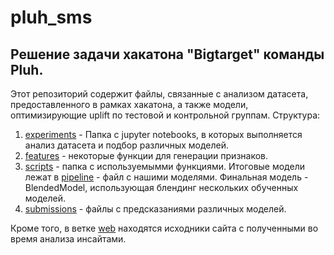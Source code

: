 # pluh_sms
## Решение задачи хакатона "Bigtarget" команды Pluh.

Этот репозиторий содержит файлы, связанные с анализом датасета, предоставленного в рамках хакатона, а также модели, оптимизирующие uplift по тестовой и контрольной группам. Структура:
1. [experiments](https://github.com/DKozl50/pluh_sms/tree/master/experiments) - Папка с jupyter notebooks, в которых выполняется анализ датасета и подбор различных моделей.
2. [features](https://github.com/DKozl50/pluh_sms/tree/master/features) - некоторые функции для генерации признаков.
3. [scripts](https://github.com/DKozl50/pluh_sms/tree/master/scripts) - папка с используемымми функциями. Итоговые модели лежат в [pipeline](https://github.com/DKozl50/pluh_sms/blob/master/scripts/pipeline.py) - файл с нашими моделями. Финальная модель - BlendedModel, использующая блендинг нескольких обученных моделей.
4. [submissions](https://github.com/DKozl50/pluh_sms/blob/master/submissions) - файлы с предсказаниями различных моделей.

Кроме того, в ветке [web](https://github.com/DKozl50/pluh_sms/tree/web) находятся исходники сайта с полученными во время анализа инсайтами.
